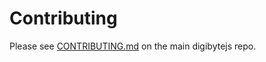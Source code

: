 # Contributing

Please see [CONTRIBUTING.md](https://github.com/digibyte/digibyte-lib/blob/master/CONTRIBUTING.md) on the main digibytejs repo.

